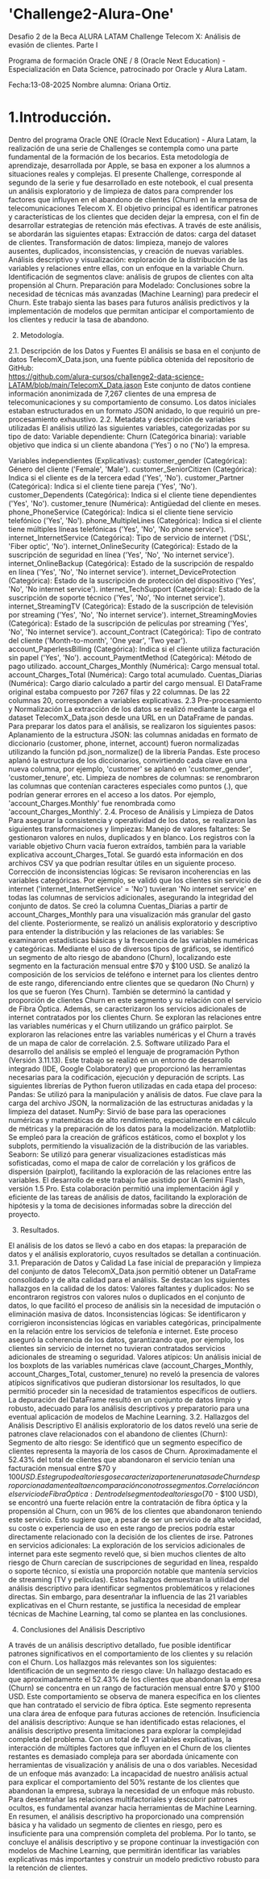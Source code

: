 # 'Challenge2-Alura-One'
Desafio 2 de la Beca ALURA LATAM
Challenge Telecom X: Análisis de evasión de clientes. Parte I

Programa de formación Oracle ONE / 8 (Oracle Next Education) - Especialización en Data Science, patrocinado por Oracle y Alura Latam.

Fecha:13-08-2025
Nombre alumna: Oriana Ortiz.

# 1.Introducción.

Dentro del programa Oracle ONE (Oracle Next Education) - Alura Latam, la realización de una serie de Challenges se contempla como una parte fundamental de la formación de los becarios. Esta metodología de aprendizaje, desarrollada por Apple, se basa en exponer a los alumnos a situaciones reales y complejas.
El presente Challenge, corresponde al segundo de la serie y fue desarrollado en este notebook, el cual presenta un análisis exploratorio y de limpieza de datos para comprender los factores que influyen en el abandono de clientes (Churn) en la empresa de telecomunicaciones Telecom X. El objetivo principal es identificar patrones y características de los clientes que deciden dejar la empresa, con el fin de desarrollar estrategias de retención más efectivas.
A través de este análisis, se abordarán las siguientes etapas:
Extracción de datos: carga del dataset de clientes.
Transformación de datos: limpieza, manejo de valores ausentes, duplicados, inconsistencias, y creación de nuevas variables.
Análisis descriptivo y visualización: exploración de la distribución de las variables y relaciones entre ellas, con un enfoque en la variable Churn.
Identificación de segmentos clave: análisis de grupos de clientes con alta propensión al Churn.
Preparación para Modelado: Conclusiones sobre la necesidad de técnicas más avanzadas (Machine Learning) para predecir el Churn.
Este trabajo sienta las bases para futuros análisis predictivos y la implementación de modelos que permitan anticipar el comportamiento de los clientes y reducir la tasa de abandono.



2. Metodología.

2.1. Descripción de los Datos y Fuentes
El análisis se basa en el conjunto de datos TelecomX_Data.json, una fuente pública obtenida del repositorio de GitHub:  
   https://github.com/alura-cursos/challenge2-data-science-LATAM/blob/main/TelecomX_Data.jason
Este conjunto de datos contiene información anonimizada de 7,267 clientes de una empresa de telecomunicaciones y su comportamiento de consumo. Los datos iniciales estaban estructurados en un formato JSON anidado, lo que requirió un pre-procesamiento exhaustivo.
2.2. Metadata y descripción de variables utilizadas 
El análisis utilizó las siguientes variables, categorizadas por su tipo de dato:
Variable dependiente:
Churn (Categórica binaria): variable objetivo que indica si un cliente abandona ('Yes') o no ('No') la empresa.

Variables independientes (Explicativas):
customer_gender (Categórica): Género del cliente ('Female', 'Male').
customer_SeniorCitizen (Categórica): Indica si el cliente es de la tercera edad ('Yes', 'No').
customer_Partner (Categórica): Indica si el cliente tiene pareja ('Yes', 'No').
customer_Dependents (Categórica): Indica si el cliente tiene dependientes ('Yes', 'No').
customer_tenure (Numérica): Antigüedad del cliente en meses.
phone_PhoneService (Categórica): Indica si el cliente tiene servicio telefónico ('Yes', 'No').
phone_MultipleLines (Categórica): Indica si el cliente tiene múltiples líneas telefónicas ('Yes', 'No', 'No phone service').
internet_InternetService (Categórica): Tipo de servicio de internet ('DSL', 'Fiber optic', 'No').
internet_OnlineSecurity (Categórica): Estado de la suscripción de seguridad en línea ('Yes', 'No', 'No internet service').
internet_OnlineBackup (Categórica): Estado de la suscripción de respaldo en línea ('Yes', 'No', 'No internet service').
internet_DeviceProtection (Categórica): Estado de la suscripción de protección del dispositivo ('Yes', 'No', 'No internet service').
internet_TechSupport (Categórica): Estado de la suscripción de soporte técnico ('Yes', 'No', 'No internet service').
internet_StreamingTV (Categórica): Estado de la suscripción de televisión por streaming ('Yes', 'No', 'No internet service'). 
internet_StreamingMovies (Categórica): Estado de la suscripción de películas por streaming ('Yes', 'No', 'No internet service').
account_Contract (Categórica): Tipo de contrato del cliente ('Month-to-month', 'One year', 'Two year').
account_PaperlessBilling (Categórica): Indica si el cliente utiliza facturación sin papel ('Yes', 'No').
account_PaymentMethod (Categórica): Método de pago utilizado.
account_Charges_Monthly (Numérica): Cargo mensual total.
account_Charges_Total (Numérica): Cargo total acumulado.
Cuentas_Diarias (Numérica): Cargo diario calculado a partir del cargo mensual.
El DataFrame original estaba compuesto por 7267 filas y 22 columnas. De las 22 columnas 20, corresponden a variables explicativas.
2.3 Pre-procesamiento y Normalización
La extracción de los datos se realizó mediante la carga el dataset TelecomX_Data.json desde una URL en un DataFrame de pandas.
Para preparar los datos para el análisis, se realizaron los siguientes pasos:
Aplanamiento de la estructura JSON: las columnas anidadas en formato de diccionario (customer, phone, internet, account) fueron normalizadas utilizando la función pd.json_normalize() de la librería Pandas. Este proceso aplanó la estructura de los diccionarios, convirtiendo cada clave en una nueva columna, por ejemplo, 'customer' se aplanó en 'customer_gender', 'customer_tenure', etc.
Limpieza de nombres de columnas: se renombraron las columnas que contenían caracteres especiales como puntos (.), que podrían generar errores en el acceso a los datos. Por ejemplo, 'account_Charges.Monthly' fue renombrada como 'account_Charges_Monthly'.
2.4. Proceso de Análisis y Limpieza de Datos
Para asegurar la consistencia y operatividad de los datos, se realizaron las siguientes transformaciones y limpiezas:
Manejo de valores faltantes: Se gestionaron valores en nulos, duplicados y en blanco. Los registros con la variable objetivo Churn vacía fueron extraídos, también para la variable explicativa account_Charges_Total. Se guardó esta información en dos archivos CSV ya que podrían resultar útiles en un siguiente proceso.  
Corrección de inconsistencias lógicas: Se revisaron incoherencias en las variables categóricas. Por ejemplo, se validó que los clientes sin servicio de internet ('internet_InternetService' = 'No') tuvieran 'No internet service' en todas las columnas de servicios adicionales, asegurando la integridad del conjunto de datos.
Se creó la columna Cuentas_Diarias a partir de account_Charges_Monthly para una visualización más granular del gasto del cliente.
Posteriormente, se realizó un análisis exploratorio y descriptivo para entender la distribución y las relaciones de las variables:
Se examinaron estadísticas básicas y la frecuencia de las variables numéricas y categóricas.
Mediante el uso de diversos tipos de gráficos, se identificó un segmento de alto riesgo de abandono (Churn), localizando este segmento en la facturación mensual entre $70 y $100 USD. Se analizó la composición de los servicios de teléfono e internet para los clientes dentro de este rango, diferenciando entre clientes que se quedaron (No Churn) y los que se fueron (Yes Churn). También se determinó la cantidad y proporción de clientes Churn en este segmento y su relación con el servicio de Fibra Óptica. Además, se caracterizaron los servicios adicionales de internet contratados por los clientes Churn. 
Se exploran las relaciones entre las variables numéricas y el Churn utilizando un gráfico pairplot.
Se exploraron las relaciones entre las variables numéricas y el Churn a través de un mapa de calor de correlación.
2.5. Software utilizado
Para el desarrollo del análisis se empleó el lenguaje de programación Python (Versión 3.11.13). Este trabajo se realizó en un entorno de desarrollo integrado (IDE, Google Colaboratory) que proporcionó las herramientas necesarias para la codificación, ejecución y depuración de scripts. Las siguientes librerías de Python fueron utilizadas en cada etapa del proceso:
Pandas: Se utilizó para la manipulación y análisis de datos. Fue clave para la carga del archivo JSON, la normalización de las estructuras anidadas y la limpieza del dataset.
NumPy: Sirvió de base para las operaciones numéricas y matemáticas de alto rendimiento, especialmente en el cálculo de métricas y la preparación de los datos para la modelización.
Matplotlib: Se empleó para la creación de gráficos estáticos, como el boxplot y los subplots, permitiendo la visualización de la distribución de las variables.
Seaborn: Se utilizó para generar visualizaciones estadísticas más sofisticadas, como el mapa de calor de correlación y los gráficos de dispersión (pairplot), facilitando la exploración de las relaciones entre las variables.
El desarrollo de este trabajo fue asistido por IA Gemini Flash, versión 1.5 Pro. Esta  colaboración permitió una implementación ágil y eficiente de las tareas de análisis de datos, facilitando la exploración de hipótesis y la toma de decisiones informadas sobre la dirección del proyecto.




3. Resultados.

El análisis de los datos se llevó a cabo en dos etapas: la preparación de datos y el análisis exploratorio, cuyos resultados se detallan a continuación.
3.1. Preparación de Datos y Calidad
La fase inicial de preparación y limpieza del conjunto de datos TelecomX_Data.json permitió obtener un DataFrame consolidado y de alta calidad para el análisis. Se destacan los siguientes hallazgos en la calidad de los datos:
Valores faltantes y duplicados: No se encontraron registros con valores nulos o duplicados en el conjunto de datos, lo que facilitó el proceso de análisis sin la necesidad de imputación o eliminación masiva de datos.
Inconsistencias lógicas: Se identificaron y corrigieron inconsistencias lógicas en variables categóricas, principalmente en la relación entre los servicios de telefonía e internet. Este proceso aseguró la coherencia de los datos, garantizando que, por ejemplo, los clientes sin servicio de internet no tuvieran contratados servicios adicionales de streaming o seguridad.
Valores atípicos: Un análisis inicial de los boxplots de las variables numéricas clave (account_Charges_Monthly, account_Charges_Total, customer_tenure) no reveló la presencia de valores atípicos significativos que pudieran distorsionar los resultados, lo que permitió proceder sin la necesidad de tratamientos específicos de outliers.
La depuración del DataFrame resultó en un conjunto de datos limpio y robusto, adecuado para los análisis descriptivos y preparatorio para una eventual aplicación de modelos de Machine Learning.
3.2. Hallazgos del Análisis Descriptivo
El análisis exploratorio de los datos reveló una serie de patrones clave relacionados con el abandono de clientes (Churn):
Segmento de alto riesgo: Se identificó que un segmento específico de clientes representa la mayoría de los casos de Churn. Aproximadamente el 52.43% del total de clientes que abandonaron el servicio tenían una facturación mensual entre $70 y $100 USD. Este grupo de alto riesgo se caracteriza por tener una tasa de Churn desproporcionadamente alta en comparación con otros segmentos.
Correlación con el servicio de Fibra Óptica: Dentro del segmento de alto riesgo ($70 - $100 USD), se encontró una fuerte relación entre la contratación de fibra óptica y la propensión al Churn, con un 96% de los clientes que abandonaron teniendo este servicio. Esto sugiere que, a pesar de ser un servicio de alta velocidad, su coste o experiencia de uso en este rango de precios podría estar directamente relacionado con la decisión de los clientes de irse.
Patrones en servicios adicionales: La exploración de los servicios adicionales de internet para este segmento reveló que, si bien muchos clientes de alto riesgo de Churn carecían de suscripciones de seguridad en línea, respaldo o soporte técnico, sí existía una proporción notable que mantenía servicios de streaming (TV y películas).
Estos hallazgos demuestran la utilidad del análisis descriptivo para identificar segmentos problemáticos y relaciones directas. Sin embargo, para desentrañar la influencia de las 21 variables explicativas en el Churn restante, se justifica la necesidad de emplear técnicas de Machine Learning, tal como se plantea en las conclusiones.

4. Conclusiones del Análisis Descriptivo



A través de un análisis descriptivo detallado, fue posible identificar patrones significativos en el comportamiento de los clientes y su relación con el Churn. Los hallazgos más relevantes son los siguientes:
Identificación de un segmento de riesgo clave: Un hallazgo destacado es que aproximadamente el  52.43% de los clientes que abandonan la empresa (Churn) se concentra en un rango de facturación mensual entre $70 y $100 USD. Este comportamiento se observa de manera específica en los clientes que han contratado el servicio de fibra óptica. Este segmento representa una clara área de enfoque para futuras acciones de retención.
Insuficiencia del análisis descriptivo: Aunque se han identificado estas relaciones, el análisis descriptivo presenta limitaciones para explorar la complejidad completa del problema. Con un total de 21 variables explicativas, la interacción de múltiples factores que influyen en el Churn de los clientes restantes es demasiado compleja para ser abordada únicamente con herramientas de visualización y análisis de una o dos variables.
Necesidad de un enfoque más avanzado: La incapacidad de nuestro análisis actual para explicar el comportamiento del 50% restante de los clientes que abandonan la empresa, subraya la necesidad de un enfoque más robusto. Para desentrañar las relaciones multifactoriales y descubrir patrones ocultos, es fundamental avanzar hacia herramientas de Machine Learning.
En resumen, el análisis descriptivo ha proporcionado una comprensión básica y ha validado un segmento de clientes en riesgo, pero es insuficiente para una comprensión completa del problema. Por lo tanto, se concluye el análisis descriptivo y se propone continuar la investigación con modelos de Machine Learning, que permitirán identificar las variables explicativas más importantes y construir un modelo predictivo robusto para la retención de clientes.
